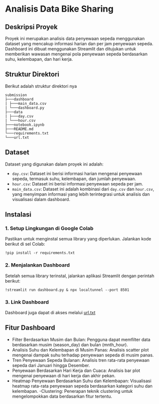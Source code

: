# Analisis Data Bike Sharing

## Deskripsi Proyek

Proyek ini merupakan analisis data penyewaan sepeda menggunakan dataset yang mencakup informasi harian dan per jam penyewaan sepeda. Dashboard ini dibuat menggunakan Streamlit dan ditujukan untuk memberikan wawasan mengenai pola penyewaan sepeda berdasarkan suhu, kelembapan, dan hari kerja.

## Struktur Direktori

Berikut adalah struktur direktori nya

```
submission
├───dashboard
| ├───main_data.csv
| └───dashboard.py
├───data
| ├───day.csv
| └───hour.csv
├───notebook.ipynb
├───README.md
└───requirements.txt
└───url.txt
```

## Dataset

Dataset yang digunakan dalam proyek ini adalah:
- `day.csv`: Dataset ini berisi informasi harian mengenai penyewaan sepeda, termasuk suhu, kelembapan, dan jumlah penyewaan.
- `hour.csv`: Dataset ini berisi informasi penyewaan sepeda per jam.
- `main_data.csv`: Dataset ini adalah kombinasi dari `day.csv` dan `hour.csv`, yang menyimpan informasi yang lebih terintegrasi untuk analisis dan visualisasi dalam dashboard.

## Instalasi

### 1. Setup Lingkungan di Google Colab

Pastikan untuk menginstal semua library yang diperlukan. Jalankan kode berikut di sel Colab:

```
!pip install -r requirements.txt
```

### 2. Menjalankan Dashboard
Setelah semua library terinstal, jalankan aplikasi Streamlit dengan perintah berikut:

```
!streamlit run dashboard.py & npx localtunnel --port 8501
```

### 3. Link Dashboard
Dashboard juga dapat di akses melalui [url.txt](https://github.com/maru42/Analisis-Data-Bike-Sharing/blob/main/url.txt)

## Fitur Dashboard

- Filter Berdasarkan Musim dan Bulan: Pengguna dapat memfilter data berdasarkan musim (season_day) dan bulan (mnth_hour).
- Analisis Suhu dan Kelembapan di Musim Panas: Analisis scatter plot mengenai dampak suhu terhadap penyewaan sepeda di musim panas.
- Tren Penyewaan Sepeda Bulanan: Analisis tren rata-rata penyewaan sepeda dari Januari hingga Desember.
- Penyewaan Berdasarkan Hari Kerja dan Cuaca: Analisis bar plot mengenai penyewaan di hari kerja dan akhir pekan.
- Heatmap Penyewaan Berdasarkan Suhu dan Kelembapan: Visualisasi heatmap rata-rata penyewaan sepeda berdasarkan kategori suhu dan kelembapan.
-Clustering: Penerapan teknik clustering untuk mengelompokkan data berdasarkan fitur tertentu.
